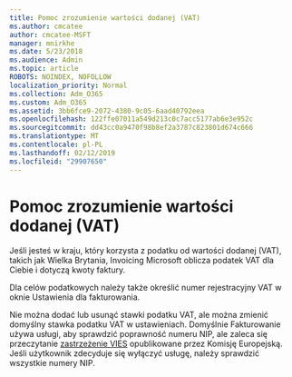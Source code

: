 ```yaml
---
title: Pomoc zrozumienie wartości dodanej (VAT)
ms.author: cmcatee
author: cmcatee-MSFT
manager: mnirkhe
ms.date: 5/23/2018
ms.audience: Admin
ms.topic: article
ROBOTS: NOINDEX, NOFOLLOW
localization_priority: Normal
ms.collection: Adm_O365
ms.custom: Adm_O365
ms.assetid: 3bb6fce9-2072-4380-9c05-6aad40792eea
ms.openlocfilehash: 122ffe07011a549d213c0c7acc5177ab6e3e952c
ms.sourcegitcommit: dd43cc0a9470f98b8ef2a3787c823801d674c666
ms.translationtype: MT
ms.contentlocale: pl-PL
ms.lasthandoff: 02/12/2019
ms.locfileid: "29907650"
---
```

# <a name="help-understanding-value-added-tax-vat"></a>Pomoc zrozumienie wartości dodanej (VAT)

Jeśli jesteś w kraju, który korzysta z podatku od wartości dodanej (VAT), takich jak Wielka Brytania, Invoicing Microsoft oblicza podatek VAT dla Ciebie i dotyczą kwoty faktury.
  
Dla celów podatkowych należy także określić numer rejestracyjny VAT w oknie Ustawienia dla fakturowania.
  
Nie można dodać lub usunąć stawki podatku VAT, ale można zmienić domyślny stawka podatku VAT w ustawieniach. Domyślnie Fakturowanie używa usługi, aby sprawdzić poprawność numeru NIP, ale zaleca się przeczytanie [zastrzeżenie VIES](https://go.microsoft.com/fwlink/?LinkID=841741) opublikowane przez Komisję Europejską. Jeśli użytkownik zdecyduje się wyłączyć usługę, należy sprawdzić wszystkie numery NIP. 
  


